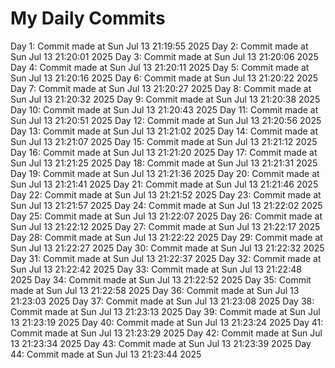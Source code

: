 # My Daily Commits

Day 1: Commit made at Sun Jul 13 21:19:55 2025
Day 2: Commit made at Sun Jul 13 21:20:01 2025
Day 3: Commit made at Sun Jul 13 21:20:06 2025
Day 4: Commit made at Sun Jul 13 21:20:11 2025
Day 5: Commit made at Sun Jul 13 21:20:16 2025
Day 6: Commit made at Sun Jul 13 21:20:22 2025
Day 7: Commit made at Sun Jul 13 21:20:27 2025
Day 8: Commit made at Sun Jul 13 21:20:32 2025
Day 9: Commit made at Sun Jul 13 21:20:38 2025
Day 10: Commit made at Sun Jul 13 21:20:43 2025
Day 11: Commit made at Sun Jul 13 21:20:51 2025
Day 12: Commit made at Sun Jul 13 21:20:56 2025
Day 13: Commit made at Sun Jul 13 21:21:02 2025
Day 14: Commit made at Sun Jul 13 21:21:07 2025
Day 15: Commit made at Sun Jul 13 21:21:12 2025
Day 16: Commit made at Sun Jul 13 21:21:20 2025
Day 17: Commit made at Sun Jul 13 21:21:25 2025
Day 18: Commit made at Sun Jul 13 21:21:31 2025
Day 19: Commit made at Sun Jul 13 21:21:36 2025
Day 20: Commit made at Sun Jul 13 21:21:41 2025
Day 21: Commit made at Sun Jul 13 21:21:46 2025
Day 22: Commit made at Sun Jul 13 21:21:52 2025
Day 23: Commit made at Sun Jul 13 21:21:57 2025
Day 24: Commit made at Sun Jul 13 21:22:02 2025
Day 25: Commit made at Sun Jul 13 21:22:07 2025
Day 26: Commit made at Sun Jul 13 21:22:12 2025
Day 27: Commit made at Sun Jul 13 21:22:17 2025
Day 28: Commit made at Sun Jul 13 21:22:22 2025
Day 29: Commit made at Sun Jul 13 21:22:27 2025
Day 30: Commit made at Sun Jul 13 21:22:32 2025
Day 31: Commit made at Sun Jul 13 21:22:37 2025
Day 32: Commit made at Sun Jul 13 21:22:42 2025
Day 33: Commit made at Sun Jul 13 21:22:48 2025
Day 34: Commit made at Sun Jul 13 21:22:52 2025
Day 35: Commit made at Sun Jul 13 21:22:58 2025
Day 36: Commit made at Sun Jul 13 21:23:03 2025
Day 37: Commit made at Sun Jul 13 21:23:08 2025
Day 38: Commit made at Sun Jul 13 21:23:13 2025
Day 39: Commit made at Sun Jul 13 21:23:19 2025
Day 40: Commit made at Sun Jul 13 21:23:24 2025
Day 41: Commit made at Sun Jul 13 21:23:29 2025
Day 42: Commit made at Sun Jul 13 21:23:34 2025
Day 43: Commit made at Sun Jul 13 21:23:39 2025
Day 44: Commit made at Sun Jul 13 21:23:44 2025
